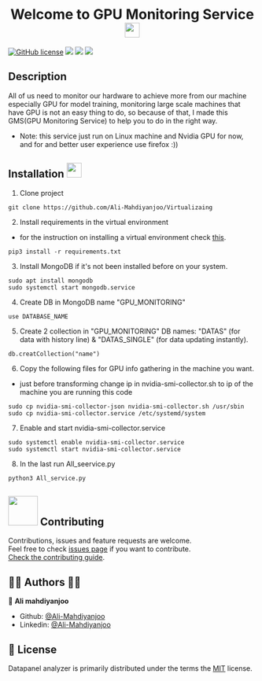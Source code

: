 <h1 align="center">Welcome to GPU Monitoring Service <img src="https://raw.githubusercontent.com/MartinHeinz/MartinHeinz/master/wave.gif" width="30px"> </h1>
<p align="center">

[![GitHub license](https://img.shields.io/github/license/Naereen/StrapDown.js.svg)](https://github.com/Naereen/StrapDown.js/blob/master/LICENSE)
![](https://img.shields.io/badge/OS-Linux-informational?style=flat&logo=linux&logoColor=white&color=40c640)
![](https://img.shields.io/badge/Code-Python-informational?style=flat&logo=python&logoColor=white&collor)
![](https://img.shields.io/badge/Shell-Bash-informational?style=flat&logo=gnu-bash&logoColor=white&color=40c640)
    
## Description 
All of us need to monitor our hardware to achieve more from our machine especially GPU for model training, monitoring large scale machines that have GPU is not an easy thing to do, so because of that, I made this GMS(GPU Monitoring Service) to help you to do in the right way.
* Note: this service just run on Linux machine and Nvidia GPU for now, and for and better user experience use firefox :))

## Installation <img src="https://media.giphy.com/media/WUlplcMpOCEmTGBtBW/giphy.gif" width="30"> 
</em></p>

1. Clone project
```
git clone https://github.com/Ali-Mahdiyanjoo/Virtualizaing
```

2. Install requirements in the virtual environment
- for the instruction on installing a virtual environment check [this](https://stackoverflow.com/questions/23842713/using-python-3-in-virtualenv).
```
pip3 install -r requirements.txt
```

3. Install MongoDB if it's not been installed before on your system.
```
sudo apt install mongodb
sudo systemctl start mongodb.service
```

4. Create DB in MongoDB name "GPU_MONITORING"
```
use DATABASE_NAME
```

5. Create 2 collection in "GPU_MONITORING" DB names: "DATAS" (for data with history line) & "DATAS_SINGLE" (for data updating instantly).

```
db.creatCollection("name")
```

6. Copy the following files for GPU info gathering in the machine you want.

* just before transforming change ip in nvidia-smi-collector.sh to ip of the machine you are running this code

```
sudo cp nvidia-smi-collector-json nvidia-smi-collector.sh /usr/sbin
sudo cp nvidia-smi-collector.service /etc/systemd/system
```

7. Enable and start nvidia-smi-collector.service
```
sudo systemctl enable nvidia-smi-collector.service
sudo systemctl start nvidia-smi-collector.service
```
8. In the last run All_seervice.py
  
  ```
  python3 All_service.py
  ```

##  <img src="https://media.giphy.com/media/LnQjpWaON8nhr21vNW/giphy.gif" width="60"> Contributing

Contributions, issues and feature requests are welcome.<br />
Feel free to check [issues page](https://github.com/adib-vali/DataPanel_Project/issues) if you want to contribute.<br />
[Check the contributing guide](./CONTRIBUTING.md).<br />

## 👩‍💻 Authors 👨‍💻

👤 **Ali mahdiyanjoo**

- Github: [@Ali-Mahdiyanjoo](https://github.com/Ali-Mahdiyanjoo)
- Linkedin: [@Ali-Mahdiyanjoo](https://www.linkedin.com/in/ali-mahdiyanjoo-1452101b6)

## 📝 License
Datapanel analyzer is primarily distributed under the terms the [MIT](https://github.com/kefranabg/readme-md-generator/blob/master/LICENSE)
 license.
